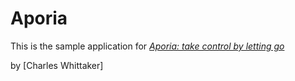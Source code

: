 # Aporia

This is the sample application for 
[*Aporia: take control by letting go*](http://aporia.us)

by [Charles Whittaker]
